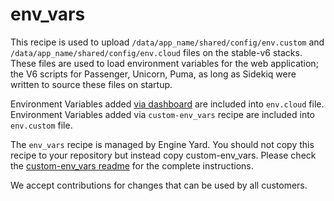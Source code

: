 # env_vars

This recipe is used to upload  `/data/app_name/shared/config/env.custom` and  `/data/app_name/shared/config/env.cloud` files on the stable-v6 stacks. These files are used to load environment variables for the web application; the V6 scripts for Passenger, Unicorn, Puma, as long as Sidekiq were written to source these files on startup.

Environment Variables added [via dashboard](https://support.cloud.engineyard.com/hc/en-us/articles/360007661794-Environment-Variables-and-How-to-Use-Them) are included into `env.cloud` file. Environment Variables added via `custom-env_vars` recipe are included into `env.custom` file.

The `env_vars` recipe is managed by Engine Yard. You should not copy this recipe to your repository but instead copy custom-env_vars. Please check the [custom-env_vars readme](../../custom-cookbooks/env_vars/cookbooks/custom-env_vars) for the complete instructions.

We accept contributions for changes that can be used by all customers.
